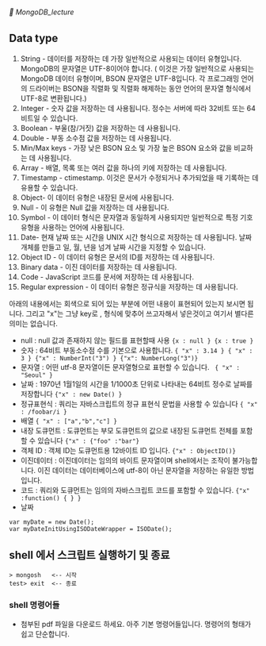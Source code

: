 ###### :cactus:  MongoDB_lecture



## Data type

1. String - 데이터를 저장하는 데 가장 일반적으로 사용되는 데이터 유형입니다. MongoDB의 문자열은 UTF-8이어야 합니다.  ( 이것은 가장 일반적으로 사용되는 MongoDB 데이터 유형이며, BSON 문자열은 UTF-8입니다. 각 프로그래밍 언어의 드라이버는 BSON을 직렬화 및 직렬화 해제하는 동안 언어의 문자열 형식에서 UTF-8로 변환됩니다.) 
2. Integer - 숫자 값을 저장하는 데 사용됩니다. 정수는 서버에 따라 32비트 또는 64비트일 수 있습니다.  
3. Boolean - 부울(참/거짓) 값을 저장하는 데 사용됩니다.  
4. Double - 부동 소수점 값을 저장하는 데 사용됩니다.  
5. Min/Max keys - 가장 낮은 BSON 요소 및 가장 높은 BSON 요소와 값을 비교하는 데 사용됩니다.  
6. Array - 배열, 목록 또는 여러 값을 하나의 키에 저장하는 데 사용됩니다.  
7. Timestamp - ctimestamp. 이것은 문서가 수정되거나 추가되었을 때 기록하는 데 유용할 수 있습니다.  
8. Object- 이 데이터 유형은 내장된 문서에 사용됩니다.  
9. Null - 이 유형은 Null 값을 저장하는 데 사용됩니다.  
10. Symbol - 이 데이터 형식은 문자열과 동일하게 사용되지만 일반적으로 특정 기호 유형을 사용하는 언어에 사용됩니다.  
11. Date- 현재 날짜 또는 시간을 UNIX 시간 형식으로 저장하는 데 사용됩니다. 날짜 개체를 만들고 일, 월, 년을 넘겨 날짜 시간을 지정할 수 있습니다.  
12. Object ID - 이 데이터 유형은 문서의 ID를 저장하는 데 사용됩니다.  
13. Binary data - 이진 데이터를 저장하는 데 사용됩니다.  
14. Code - JavaScript 코드를 문서에 저장하는 데 사용됩니다.  
15. Regular expression - 이 데이터 유형은 정규식을 저장하는 데 사용됩니다.   





아래의 내용에서는 회색으로 되어 있는 부분에 어떤 내용이 표현되어 있는지 보시면 됩니다. 그리고 "x"는 그냥 key로 , 형식에 맞추어 쓰고자해서 넣은것이고 여기서 별다른 의미는 없습니다.    
- null : null 값과 존재하지 않는 필드를 표현할때 사용
 ```{x : null } {x : true }```
- 숫자 : 64비트 부동소수점 수를 기본으로 사용합니다. 
```{ "x" : 3.14 } { "x" : 3 } {"x" : NumberInt("3") } {"x": NumberLong("3")}```
- 문자열 : 어떤 utf-8 문자열이든 문자열형으로 표현할 수 있습니다. 
``` { "x" : "Seoul" }```
- 날짜 : 1970년 1월1일의 시간을 1/1000초 단위로 나타내는 64비트 정수로 날짜를 저장합니다 
``` {"x" : new Date() } ```
- 정규표현식 : 쿼리는 자바스크립트의 정규 표현식 문법을 사용할 수 있습니다
``` { "x" : /foobar/i } ```
- 배열
``` { "x" : ["a","b","c"] } ```
- 내장 도큐먼트 : 도큐먼트는 부모 도큐먼트의 값으로 내장된 도큐먼트 전체를 포함할 수 있습니다
``` {"x" : {"foo" :"bar"} ```
- 객체 ID : 객체 ID는 도큐먼트용 12바이트 ID 입니다.
``` {"x" : ObjectID()} ```
- 이진데이터 : 이진데이터는 임의의 바이트 문자열이며 shell에서는 조작이 불가능합니다. 
            이진 데이터는 데이터베이스에 utf-8이 아닌 문자열을 저장하는 유일한 방법입니다. 
- 코드 : 쿼리와 도큐먼트는 임의의 자바스크립트 코드를 포함할 수 있습니다.
``` {"x" :function() { } } ``` 
- 날짜  
```
var myDate = new Date();
var myDateInitUsingISODateWrapper = ISODate();
```

## shell 에서 스크립트 실행하기 및 종료
```
> mongosh   <-- 시작
test> exit  <-- 종료
```       

### shell 명령어들
 - 첨부된 pdf 파일을 다운로드 하세요. 아주 기본 명령어들입니다. 명령어의 형태가 쉽고 단순합니다. 




 


